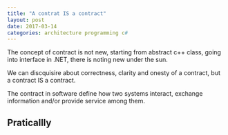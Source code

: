 ```yaml
---
title: "A contrat IS a contract"
layout: post
date: 2017-03-14
categories: architecture programming c#
---
```


The concept of contract is not new, starting from abstract c++ class, going into interface in .NET, there is noting new under the sun.

We can discquisire about correctness, clarity and onesty of a contract, but a contract IS a contract.

The contract in software define how two systems interact, exchange information and/or provide service among them.

## Praticallly

